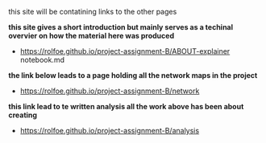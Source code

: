 this site will be contatining links to the other pages

**this site gives a short introduction but mainly serves as a techinal overvier on how the material here was produced**
* https://rolfoe.github.io/project-assignment-B/ABOUT-explainer notebook.md

**the link below leads to a page holding all the network maps in the project**
* https://rolfoe.github.io/project-assignment-B/network

**this link lead to te written analysis all the work above has been about creating**
* https://rolfoe.github.io/project-assignment-B/analysis
